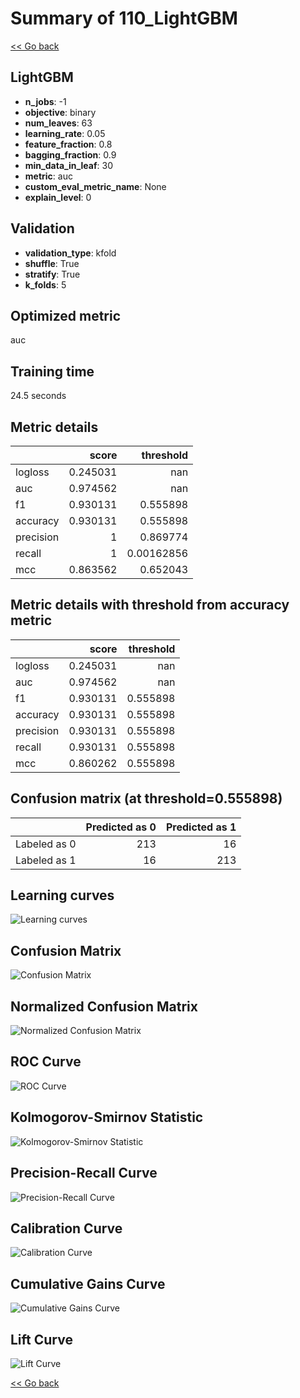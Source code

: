 # Summary of 110_LightGBM

[<< Go back](../README.md)


## LightGBM
- **n_jobs**: -1
- **objective**: binary
- **num_leaves**: 63
- **learning_rate**: 0.05
- **feature_fraction**: 0.8
- **bagging_fraction**: 0.9
- **min_data_in_leaf**: 30
- **metric**: auc
- **custom_eval_metric_name**: None
- **explain_level**: 0

## Validation
 - **validation_type**: kfold
 - **shuffle**: True
 - **stratify**: True
 - **k_folds**: 5

## Optimized metric
auc

## Training time

24.5 seconds

## Metric details
|           |    score |    threshold |
|:----------|---------:|-------------:|
| logloss   | 0.245031 | nan          |
| auc       | 0.974562 | nan          |
| f1        | 0.930131 |   0.555898   |
| accuracy  | 0.930131 |   0.555898   |
| precision | 1        |   0.869774   |
| recall    | 1        |   0.00162856 |
| mcc       | 0.863562 |   0.652043   |


## Metric details with threshold from accuracy metric
|           |    score |   threshold |
|:----------|---------:|------------:|
| logloss   | 0.245031 |  nan        |
| auc       | 0.974562 |  nan        |
| f1        | 0.930131 |    0.555898 |
| accuracy  | 0.930131 |    0.555898 |
| precision | 0.930131 |    0.555898 |
| recall    | 0.930131 |    0.555898 |
| mcc       | 0.860262 |    0.555898 |


## Confusion matrix (at threshold=0.555898)
|              |   Predicted as 0 |   Predicted as 1 |
|:-------------|-----------------:|-----------------:|
| Labeled as 0 |              213 |               16 |
| Labeled as 1 |               16 |              213 |

## Learning curves
![Learning curves](learning_curves.png)
## Confusion Matrix

![Confusion Matrix](confusion_matrix.png)


## Normalized Confusion Matrix

![Normalized Confusion Matrix](confusion_matrix_normalized.png)


## ROC Curve

![ROC Curve](roc_curve.png)


## Kolmogorov-Smirnov Statistic

![Kolmogorov-Smirnov Statistic](ks_statistic.png)


## Precision-Recall Curve

![Precision-Recall Curve](precision_recall_curve.png)


## Calibration Curve

![Calibration Curve](calibration_curve_curve.png)


## Cumulative Gains Curve

![Cumulative Gains Curve](cumulative_gains_curve.png)


## Lift Curve

![Lift Curve](lift_curve.png)



[<< Go back](../README.md)
